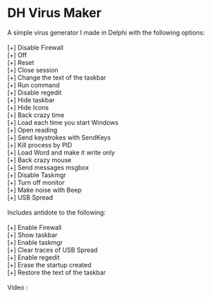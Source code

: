 DH Virus Maker
==============

A simple virus generator I made in Delphi with the following options:<br>
<br>
[+] Disable Firewall<br>
[+] Off<br>
[+] Reset<br>
[+] Close session<br>
[+] Change the text of the taskbar<br>
[+] Run command<br>
[+] Disable regedit<br>
[+] Hide taskbar<br>
[+] Hide Icons<br>
[+] Back crazy time<br>
[+] Load each time you start Windows<br>
[+] Open reading<br>
[+] Send keystrokes with SendKeys<br>
[+] Kill process by PID<br>
[+] Load Word and make it write only<br>
[+] Back crazy mouse<br>
[+] Send messages msgbox<br>
[+] Disable Taskmgr<br>
[+] Turn off monitor<br>
[+] Make noise with Beep<br>
[+] USB Spread<br>
<br>
Includes antidote to the following:<br>
<br>
[+] Enable Firewall<br>
[+] Show taskbar<br>
[+] Enable taskmgr<br>
[+] Clear traces of USB Spread<br>
[+] Enable regedit<br>
[+] Erase the startup created<br>
[+] Restore the text of the taskbar<br>
<br>
Video : 
